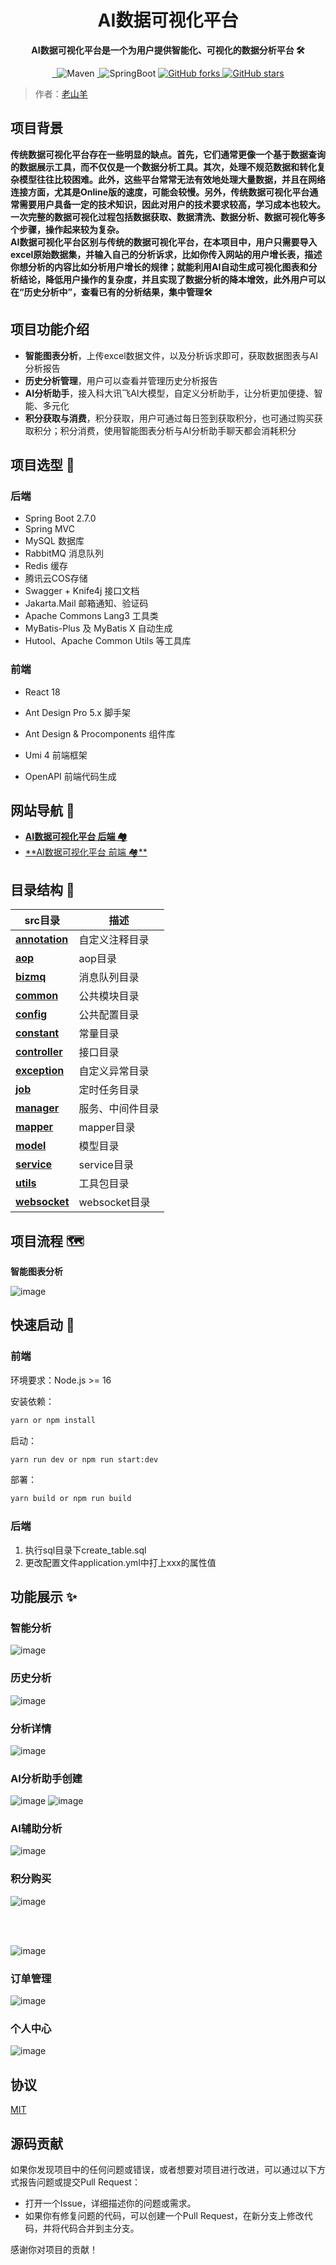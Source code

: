 <h1 align="center">AI数据可视化平台</h1>
<p align="center"><strong>AI数据可视化平台是一个为用户提供智能化、可视化的数据分析平台 🛠</strong></p>
<div align="center">
<a target="_blank" href="https://github.com/Hardork/hwqbi-backend">
    <img alt="" src="https://github.com/Hardork/hwqbi-backend/badge/star.svg?theme=gvp"/>
</a>
<a target="_blank" href="https://github.com/Hardork/hwqbi-backend">
    <img alt="" src="https://img.shields.io/github/stars/Hardork/hwqbi-backend.svg?style=social&label=Stars"/>
</a>
    <img alt="Maven" src="https://raster.shields.io/badge/Maven-3.8.1-red.svg"/>
<a target="_blank" href="https://www.oracle.com/technetwork/java/javase/downloads/index.html">
        <img alt="" src="https://img.shields.io/badge/JDK-1.8+-green.svg"/>
</a>
    <img alt="SpringBoot" src="https://raster.shields.io/badge/SpringBoot-2.7+-green.svg"/>
<a href="https://github.com/Hardork/hwqbi-backend" target="_blank">
    <img src='https://img.shields.io/github/forks/Hardork/hwqbi-backend' alt='GitHub forks' class="no-zoom">
</a>
<a href="https://github.com/Hardork/hwqbi-backend" target="_blank"><img src='https://img.shields.io/github/stars/Hardork/hwqbi-backend' alt='GitHub stars' class="no-zoom">
</a>
</div>

> 作者：[老山羊](https://github.com/Hardork)



## 项目背景
<strong>
传统数据可视化平台存在一些明显的缺点。首先，它们通常更像一个基于数据查询的数据展示工具，而不仅仅是一个数据分析工具。其次，处理不规范数据和转化复杂模型往往比较困难。此外，这些平台常常无法有效地处理大量数据，并且在网络连接方面，尤其是Online版的速度，可能会较慢。另外，传统数据可视化平台通常需要用户具备一定的技术知识，因此对用户的技术要求较高，学习成本也较大。一次完整的数据可视化过程包括数据获取、数据清洗、数据分析、数据可视化等多个步骤，操作起来较为复杂。</br>
AI数据可视化平台区别与传统的数据可视化平台，在本项目中，用户只需要导入excel原始数据集，并输入自己的分析诉求，比如你传入网站的用户增长表，描述你想分析的内容比如分析用户增长的规律；就能利用AI自动生成可视化图表和分析结论，降低用户操作的复杂度，并且实现了数据分析的降本增效，此外用户可以在“历史分析中”，查看已有的分析结果，集中管理🛠</strong>


## 项目功能介绍

- **智能图表分析**，上传excel数据文件，以及分析诉求即可，获取数据图表与AI分析报告
- **历史分析管理**，用户可以查看并管理历史分析报告
- **AI分析助手**，接入科大讯飞AI大模型，自定义分析助手，让分析更加便捷、智能、多元化
- **积分获取与消费**，积分获取，用户可通过每日签到获取积分，也可通过购买获取积分；积分消费，使用智能图表分析与AI分析助手聊天都会消耗积分


## 项目选型 🎯

### **后端**
- Spring Boot 2.7.0
- Spring MVC
- MySQL 数据库
- RabbitMQ 消息队列
- Redis 缓存
- 腾讯云COS存储
- Swagger + Knife4j 接口文档
- Jakarta.Mail 邮箱通知、验证码
- Apache Commons Lang3 工具类
- MyBatis-Plus 及 MyBatis X 自动生成
- Hutool、Apache Common Utils 等工具库

### 前端

- React 18

- Ant Design Pro 5.x 脚手架

- Ant Design & Procomponents 组件库

- Umi 4 前端框架

- OpenAPI 前端代码生成
## 网站导航 🧭

- [**AI数据可视化平台 后端 🏘️**](https://github.com/Hardork/hwqbi-backend)
- [**AI数据可视化平台 前端 🏘**️](https://github.com/Hardork/hwqbi-frontend)


## 目录结构 📑


| src目录                                                   | 描述          |
|---------------------------------------------------------|-------------|
| **[annotation](./src/main/java/com/hwq/bi/annotation)** | 自定义注释目录     |
| **[aop](./src/main/java/com/hwq/bi/aop)**               | aop目录       |
| **[bizmq](./src/main/java/com/hwq/bi/bizmq)**           | 消息队列目录      |
| **[common](./src/main/java/com/hwq/bi/common)**         | 公共模块目录      |
| **[config](./src/main/java/com/hwq/bi/config)**         | 公共配置目录      |
| **[constant](./src/main/java/com/hwq/bi/constant)**     | 常量目录        |
| **[controller](./src/main/java/com/hwq/bi/controller)** | 接口目录        |
| **[exception](./src/main/java/com/hwq/bi/exception)**  | 自定义异常目录     |
| **[job](./src/main/java/com/hwq/bi/job)**        | 定时任务目录      |
| **[manager](./src/main/java/com/hwq/bi/manager)**    | 服务、中间件目录    |
| **[mapper](./src/main/java/com/hwq/bi/mapper)**     | mapper目录    |
| **[model](./src/main/java/com/hwq/bi/model)**      | 模型目录        |
| **[service](./src/main/java/com/hwq/bi/service)**    | service目录   |
| **[utils](./src/main/java/com/hwq/bi/utils)**      | 工具包目录       |
| **[websocket](./src/main/java/com/hwq/bi/websocket)**  | websocket目录 |

## 项目流程 🗺️
**智能图表分析**

![image](https://github.com/Hardork/hwqbi-backend/assets/100034835/27376e7f-dab5-44c1-806f-4a142c4abcc2)


## 快速启动 🚀

### 前端

环境要求：Node.js >= 16

安装依赖：

```bash
yarn or npm install
```

启动：

```bash
yarn run dev or npm run start:dev
```

部署：

```bash
yarn build or npm run build
```

### 后端

1. 执行sql目录下create_table.sql
2. 更改配置文件application.yml中打上xxx的属性值



## 功能展示 ✨

### 智能分析

![image](https://github.com/Hardork/hwqbi-backend/assets/100034835/c2637e62-d95e-4a97-b43d-ef6c06508630)


### 历史分析
![image](https://github.com/Hardork/hwqbi-backend/assets/100034835/c68afbd2-dc99-44d6-9e01-493ef2a5c5a6)


### 分析详情
![image](https://github.com/Hardork/hwqbi-backend/assets/100034835/c03b92b8-9649-4ac3-b541-8651e0ab8249)


### AI分析助手创建
![image](https://github.com/Hardork/hwqbi-backend/assets/100034835/e8fb204e-dad8-429b-a33f-7e52e2be79e8)
![image](https://github.com/Hardork/hwqbi-backend/assets/100034835/b52b69ab-b6e8-42f2-b987-c828b8efeca7)



### AI辅助分析
![image](https://github.com/Hardork/hwqbi-backend/assets/100034835/14b8f4ac-633e-4285-925b-d5f9c5964cd2)



### 积分购买
![image](https://github.com/Hardork/hwqbi-backend/assets/100034835/8d2ca529-6118-47c3-bfcb-2256080d1116)

</br>
</br>

![image](https://github.com/Hardork/hwqbi-backend/assets/100034835/f9296fa4-09f8-4349-b87e-5f58a228117e)


### 订单管理
![image](https://github.com/Hardork/hwqbi-backend/assets/100034835/f3730ed7-54d2-4dd5-b101-39df645e6c4c)


### 个人中心
![image](https://github.com/Hardork/hwqbi-backend/assets/100034835/71c61edd-8e9c-47fe-b94b-d3322029cae5)


## 协议
[MIT](https://choosealicense.com/licenses/mit)

## 源码贡献
如果你发现项目中的任何问题或错误，或者想要对项目进行改进，可以通过以下方式报告问题或提交Pull Request：

- 打开一个Issue，详细描述你的问题或需求。
- 如果你有修复问题的代码，可以创建一个Pull Request，在新分支上修改代码，并将代码合并到主分支。

感谢你对项目的贡献！


